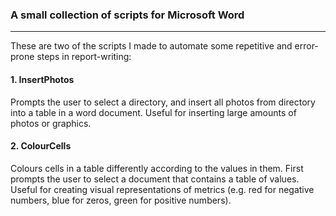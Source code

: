 ### A small collection of scripts for Microsoft Word
---
These are two of the scripts I made to automate some repetitive and error-prone steps in report-writing:

#### 1. InsertPhotos
Prompts the user to select a directory, and insert all photos from directory into a table in a word document. Useful for inserting large amounts of photos or graphics.

#### 2. ColourCells
Colours cells in a table differently according to the values in them. First prompts the user to select a document that contains a table of values. Useful for creating visual representations of metrics (e.g. red for negative numbers, blue for zeros, green for positive numbers).
